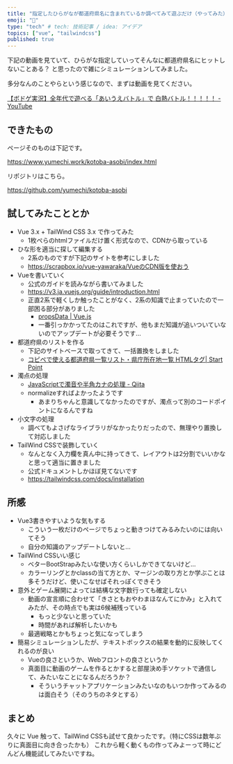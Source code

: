 ```yaml
---
title: "指定したひらがなが都道府県名に含まれているか調べてみて遊ぶだけ（やってみた）"
emoji: "🌊"
type: "tech" # tech: 技術記事 / idea: アイデア
topics: ["vue", "tailwindcss"]
published: true
---
```


下記の動画を見ていて、ひらがな指定していってそんなに都道府県名にヒットしないことある？ と思ったので雑にシミュレーションしてみました。

多分なんのことやらという感じなので、まずは動画を見てください。

[【ボドゲ実況】全年代で遊べる「あいうえバトル」で 白熱バトル！！！！！ - YouTube](https://www.youtube.com/watch?v=GYBlSWybh8U)


## できたもの

ページそのものは下記です。

https://www.yumechi.work/kotoba-asobi/index.html

リポジトリはこちら。

https://github.com/yumechi/kotoba-asobi

## 試してみたこととか

- Vue 3.x + TailWind CSS 3.x で作ってみた
    - 1枚ぺらのhtmlファイルだけ置く形式なので、CDNから取っている
- ひな形を適当に探して編集する
    - 2系のものですが下記のサイトを参考にしました
    - https://scrapbox.io/vue-yawaraka/VueのCDN版を使おう
- Vueを書いていく
    - 公式のガイドを読みながら書いてみました
    - https://v3.ja.vuejs.org/guide/introduction.html
    - 正直2系で軽くしか触ったことがなく、2系の知識で止まっていたので一部困る部分がありました
        - [propsData | Vue.js](https://v3.ja.vuejs.org/guide/migration/props-data.html#propsdata)
        - 一番引っかかってたのはこれですが、他もまだ知識が追いついていないのでアップデートが必要そうです…
- 都道府県のリストを作る
    - 下記のサイトベースで取ってきて、一括置換をしました
    - [コピペで使える都道府県一覧リスト・県庁所在地一覧 HTMLタグ| Start Point](https://www.start-point.net/maps/tool/)
- 濁点の処理
    - [JavaScriptで濁音や半角カナの処理 - Qiita](https://qiita.com/jkr_2255/items/e0c039c438d3ebfd1a6a)
    - normalizeすればよかったようです
        - あまりちゃんと意識してなかったのですが、濁点って別のコードポイントになるんですね
- 小文字の処理
    - 調べてもよさげなライブラリがなかったりだったので、無理やり置換して対応しました
- TailWind CSSで装飾していく
    - なんとなく入力欄を真ん中に持ってきて、レイアウトは2分割でいいかなと思って適当に置きました
    - 公式ドキュメントしかほぼ見てないです
    - https://tailwindcss.com/docs/installation

## 所感

- Vue3書きやすいような気もする
    - こういう一枚だけのページでちょっと動きつけてみるみたいのには向いてそう
    - 自分の知識のアップデートしないと…
- TailWind CSSいい感じ
    - ベターBootStrapみたいな使い方くらいしかできてないけど…
    - カラーリングとかclassの当て方とか、マージンの取り方とか学ぶことは多そうだけど、使いこなせばそれっぽくできそう
- 意外とゲーム展開によっては結構な文字数行っても確定しない
    - 動画の宣言順に合わせて「きさともおやわまほなんてにかみ」と入れてみたが、その時点でも実は6候補残っている
        - もっと少ないと思っていた
        - 時間があれば解析したいかも
    - 最適戦略とかもちょっと気になってしまう
- 簡易シミュレーションしたが、テキストボックスの結果を動的に反映してくれるのが良い
    - Vueの良さというか、Webフロントの良さというか
    - 真面目に動画のゲームを作るとかすると部屋決め手ソケットで通信して、みたいなことになるんだろうか？
        - そういうチャットアプリケーションみたいなのもいつか作ってみるのは面白そう（そのうちのネタとする）

## まとめ

久々に Vue 触って、TailWind CSSも試せて良かったです。（特にCSSは数年ぶりに真面目に向き合ったかも）
これから軽く動くもの作ってみよーって時にどんどん機能試してみたいですね。
